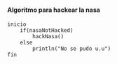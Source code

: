 #### Algoritmo para hackear la nasa

```
inicio
	if(nasaNotHacked)
		hackNasa()
	else
		println("No se pudo u.u")
fin
```
